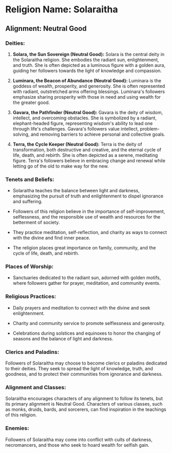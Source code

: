 # Religion Name: Solaraitha

## Alignment: Neutral Good

### Deities:

1. **Solara, the Sun Sovereign (Neutral Good):** Solara is the central deity in the Solaraitha religion. She embodies the radiant sun, enlightenment, and truth. She is often depicted as a luminous figure with a golden aura, guiding her followers towards the light of knowledge and compassion.

2. **Luminara, the Beacon of Abundance (Neutral Good):** Luminara is the goddess of wealth, prosperity, and generosity. She is often represented with radiant, outstretched arms offering blessings. Luminara's followers emphasize sharing prosperity with those in need and using wealth for the greater good.

3. **Gavara, the Pathfinder (Neutral Good):** Gavara is the deity of wisdom, intellect, and overcoming obstacles. She is symbolized by a radiant, elephant-headed figure, representing wisdom's ability to lead one through life's challenges. Gavara's followers value intellect, problem-solving, and removing barriers to achieve personal and collective goals.

4. **Terra, the Cycle Keeper (Neutral Good):** Terra is the deity of transformation, both destructive and creative, and the eternal cycle of life, death, and rebirth. She is often depicted as a serene, meditating figure. Terra's followers believe in embracing change and renewal while letting go of the old to make way for the new.

### Tenets and Beliefs:

- Solaraitha teaches the balance between light and darkness, emphasizing the pursuit of truth and enlightenment to dispel ignorance and suffering.

- Followers of this religion believe in the importance of self-improvement, selflessness, and the responsible use of wealth and resources for the betterment of society.

- They practice meditation, self-reflection, and charity as ways to connect with the divine and find inner peace.

- The religion places great importance on family, community, and the cycle of life, death, and rebirth.

### Places of Worship:

- Sanctuaries dedicated to the radiant sun, adorned with golden motifs, where followers gather for prayer, meditation, and community events.

### Religious Practices:

- Daily prayers and meditation to connect with the divine and seek enlightenment.

- Charity and community service to promote selflessness and generosity.

- Celebrations during solstices and equinoxes to honor the changing of seasons and the balance of light and darkness.

### Clerics and Paladins:

Followers of Solaraitha may choose to become clerics or paladins dedicated to their deities. They seek to spread the light of knowledge, truth, and goodness, and to protect their communities from ignorance and darkness.

### Alignment and Classes:

Solaraitha encourages characters of any alignment to follow its tenets, but its primary alignment is Neutral Good. Characters of various classes, such as monks, druids, bards, and sorcerers, can find inspiration in the teachings of this religion.

### Enemies:

Followers of Solaraitha may come into conflict with cults of darkness, necromancers, and those who seek to hoard wealth for selfish gain.
